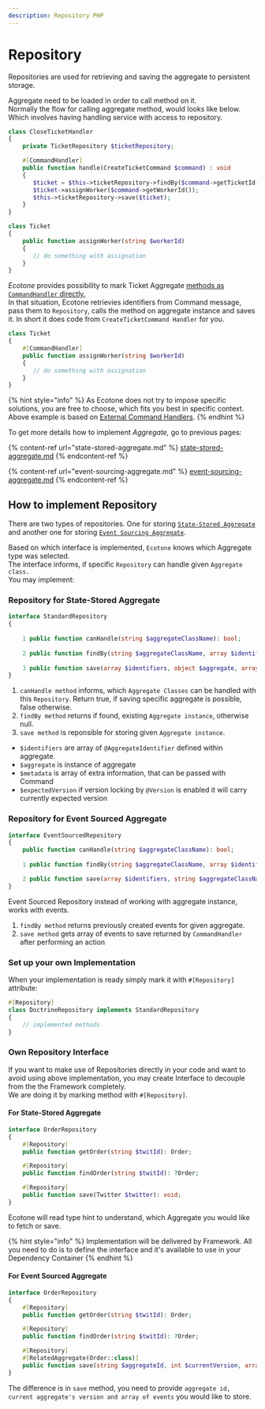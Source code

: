 ```yaml
---
description: Repository PHP
---
```


# Repository

Repositories are used for retrieving and saving the aggregate to persistent storage.&#x20;

Aggregate need to be loaded in order to call method on it. \
Normally the flow for calling aggregate method, would looks like below. Which involves having handling service with access to repository.

```php
class CloseTicketHandler
{
    private TicketRepository $ticketRepository;

    #[CommandHandler]
    public function handle(CreateTicketCommand $command) : void
    {
       $ticket = $this->ticketRepository->findBy($command->getTicketId());
       $ticket->assignWorker($command->getWorkerId());
       $this->ticketRepository->save($ticket);    
    }
}

class Ticket
{
    public function assignWorker(string $workerId)
    {
       // do something with assignation
    }
}
```

_Ecotone_ provides possibility to mark Ticket Aggregate [methods as `CommandHandler` directly.](state-stored-aggregate.md) \
In that situation, Ecotone retrievies identifiers from Command message, pass them to `Repository`, calls the method on aggregate instance and saves it. In short it does code from `CreateTicketCommand Handler` for you.&#x20;

```php
class Ticket
{
    #[CommandHandler]
    public function assignWorker(string $workerId)
    {
       // do something with assignation
    }
}
```

{% hint style="info" %}
As Ecotone does not try to impose specific solutions, you are free to choose, which fits you best in specific context. Above example is based on [External Command Handlers](external-command-handlers.md).
{% endhint %}

To get more details how to implement _Aggregate,_ go to previous pages:

{% content-ref url="state-stored-aggregate.md" %}
[state-stored-aggregate.md](state-stored-aggregate.md)
{% endcontent-ref %}

{% content-ref url="event-sourcing-aggregate.md" %}
[event-sourcing-aggregate.md](event-sourcing-aggregate.md)
{% endcontent-ref %}

## How to implement Repository

There are two types of repositories. One for storing [`State-Stored Aggregate`](state-stored-aggregate.md) and another one for storing [`Event Sourcing Aggregate`](broken-reference).

Based on which interface is implemented, `Ecotone` knows which Aggregate type was selected.\
The interface informs, if specific `Repository` can handle given `Aggregate class.`\
You may implement:&#x20;

### Repository for State-Stored Aggregate

```php
interface StandardRepository
{
    
    1 public function canHandle(string $aggregateClassName): bool; 
    
    2 public function findBy(string $aggregateClassName, array $identifiers) : ?object;
    
    3 public function save(array $identifiers, object $aggregate, array $metadata, ?int $expectedVersion): void;
}
```

1. `canHandle method` informs, which `Aggregate Classes` can be handled with this `Repository`. Return true, if saving specific aggregate is possible, false otherwise.
2. `findBy method` returns if found, existing `Aggregate instance`, otherwise null.&#x20;
3. `save method` is reponsible for storing given `Aggregate instance`.&#x20;



* `$identifiers` are array of `@AggregateIdentifier` defined within aggregate.
* `$aggregate` is instance of aggregate
* `$metadata` is array of extra information, that can be passed with Command
* `$expectedVersion` if version locking by `@Version` is enabled it will carry currently expected version

### Repository for Event Sourced Aggregate

```php
interface EventSourcedRepository
{
    public function canHandle(string $aggregateClassName): bool;
    
    1 public function findBy(string $aggregateClassName, array $identifiers) :  EventStream;

    2 public function save(array $identifiers, string $aggregateClassName, array $events, array $metadata, int $versionBeforeHandling): void;
}
```

Event Sourced Repository  instead of working with aggregate instance, works with events.&#x20;

1. `findBy method` returns previously created events for given aggregate.&#x20;
2. `save method` gets array of events to save returned by `CommandHandler` after performing an action

### Set up your own Implementation

When your implementation is ready simply mark it with `#[Repository]` attribute:

```php
#[Repository]
class DoctrineRepository implements StandardRepository
{
    // implemented methods
}
```

### Own Repository Interface

If you want to make use of Repositories directly in your code and want to avoid using above implementation, you may create Interface to decouple from the the Framework completely. \
We are doing it by marking method with `#[Repository]`.

#### For State-Stored Aggregate

```php
interface OrderRepository
{
    #[Repository]
    public function getOrder(string $twitId): Order;

    #[Repository]
    public function findOrder(string $twitId): ?Order;

    #[Repository]
    public function save(Twitter $twitter): void;
}
```

Ecotone will read type hint to understand, which Aggregate you would like to fetch or save.

{% hint style="info" %}
Implementation will be delivered by Framework. All you need to do is to define the interface and it's available to use in your Dependency Container
{% endhint %}

#### For Event Sourced Aggregate

```php
interface OrderRepository
{
    #[Repository]
    public function getOrder(string $twitId): Order;

    #[Repository]
    public function findOrder(string $twitId): ?Order;

    #[Repository]
    #[RelatedAggregate(Order::class)]
    public function save(string $aggregateId, int $currentVersion, array $events): void;
}
```

The difference is in `save` method, you need to provide `aggregate id, current aggregate's version and array of events` you would like to store.
